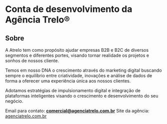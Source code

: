 # Conta de desenvolvimento da Agência Trelo®

## Sobre
<div>
<p> A Atrelo tem como propósito ajudar empresas B2B e B2C de diversos segmentos e diferentes portes, visando tornar realidade os projetos e sonhos de nossos cliente.</p>
<p> Temos em nosso DNA o crescimento através do marketing digital buscando sempre o equilíbrio entre criatividade, inovações e análise de dados de forma a oferecer uma experiência única aos nossos clientes.</p>
<p> Adotamos estratégias de impulsionamento digital e integração de plataformas inteligentes visando o crescimento e desenvolvimento do seu negócio.</p>
</div>

Email para contato: <b>comercial@agenciatrelo.com.br</b>
Site da agência: <a href="https://agenciatrelo.com.br/">agenciatrelo.com.br</a>
